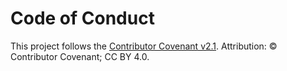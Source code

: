 # Code of Conduct
This project follows the [Contributor Covenant v2.1](https://www.contributor-covenant.org/version/2/1/code_of_conduct/).
Attribution: © Contributor Covenant; CC BY 4.0.